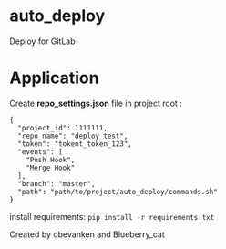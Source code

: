 # auto_deploy
  Deploy for GitLab

# Application

Create **repo_settings.json** file in project root :

 ```
 {
   "project_id": 1111111,
   "repo_name": "deploy_test",
   "token": "tokent_token_123",
   "events": [
     "Push Hook",
     "Merge Hook"
   ],
   "branch": "master",
   "path": "path/to/project/auto_deploy/commands.sh"
 }
```
install requirements: ```pip install -r requirements.txt```

Created by obevanken and Blueberry_cat
